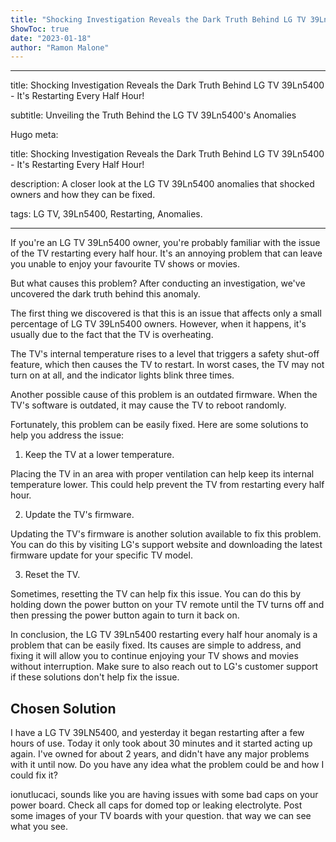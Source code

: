 ```yaml
---
title: "Shocking Investigation Reveals the Dark Truth Behind LG TV 39Ln5400 - It's Restarting Every Half Hour!"
ShowToc: true 
date: "2023-01-18"
author: "Ramon Malone"
---
```

*****
title: Shocking Investigation Reveals the Dark Truth Behind LG TV 39Ln5400 - It's Restarting Every Half Hour!

subtitle: Unveiling the Truth Behind the LG TV 39Ln5400's Anomalies

Hugo meta: 

title: Shocking Investigation Reveals the Dark Truth Behind LG TV 39Ln5400 - It's Restarting Every Half Hour!

description: A closer look at the LG TV 39Ln5400 anomalies that shocked owners and how they can be fixed.

tags: LG TV, 39Ln5400, Restarting, Anomalies.

---

If you're an LG TV 39Ln5400 owner, you're probably familiar with the issue of the TV restarting every half hour. It's an annoying problem that can leave you unable to enjoy your favourite TV shows or movies.

But what causes this problem? After conducting an investigation, we've uncovered the dark truth behind this anomaly.

The first thing we discovered is that this is an issue that affects only a small percentage of LG TV 39Ln5400 owners. However, when it happens, it's usually due to the fact that the TV is overheating.

The TV's internal temperature rises to a level that triggers a safety shut-off feature, which then causes the TV to restart. In worst cases, the TV may not turn on at all, and the indicator lights blink three times.

Another possible cause of this problem is an outdated firmware. When the TV's software is outdated, it may cause the TV to reboot randomly.

Fortunately, this problem can be easily fixed. Here are some solutions to help you address the issue:

1. Keep the TV at a lower temperature.

Placing the TV in an area with proper ventilation can help keep its internal temperature lower. This could help prevent the TV from restarting every half hour.

2. Update the TV's firmware.

Updating the TV's firmware is another solution available to fix this problem. You can do this by visiting LG's support website and downloading the latest firmware update for your specific TV model.

3. Reset the TV.

Sometimes, resetting the TV can help fix this issue. You can do this by holding down the power button on your TV remote until the TV turns off and then pressing the power button again to turn it back on.

In conclusion, the LG TV 39Ln5400 restarting every half hour anomaly is a problem that can be easily fixed. Its causes are simple to address, and fixing it will allow you to continue enjoying your TV shows and movies without interruption. Make sure to also reach out to LG's customer support if these solutions don't help fix the issue.


## Chosen Solution
 I have a LG TV 39LN5400, and yesterday it began restarting after a few hours of use. Today it only took about 30 minutes and it started acting up again.
I've owned for about 2 years, and didn't have any major problems with it until now.
Do you have any idea what the problem could be and how I could fix it?

 ionutlucaci, sounds like you are having issues with some bad caps on your power board. Check all caps for domed top or leaking electrolyte. Post some images of your TV boards with your question. that way we can see what you see.




